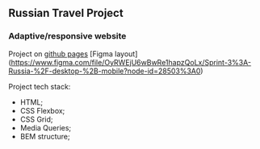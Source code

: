 ## Russian Travel Project

### Adaptive/responsive website
Project on [github pages](https://brododigitale.github.io/russian-travel/)
[Figma layout] (https://www.figma.com/file/OyRWEjU6wBwRe1hapzQoLx/Sprint-3%3A-Russia-%2F-desktop-%2B-mobile?node-id=28503%3A0)

Project tech stack:

- HTML;
- CSS Flexbox;
- CSS Grid; 
- Media Queries;
- BEM structure;
